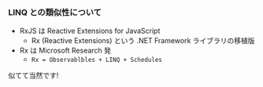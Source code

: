 ### LINQ との類似性について

* RxJS は Reactive Extensions for JavaScript <!-- .element: class="fragment" data-fragment-index="1" -->
  - Rx (Reactive Extensions) という .NET Framework ライブラリの移植版
* Rx は Microsoft Research 発 <!-- .element: class="fragment" data-fragment-index="2" -->
  - `Rx = Observablbles + LINQ + Schedules`

似てて当然です! <!-- .element: class="fragment" data-fragment-index="3" -->
